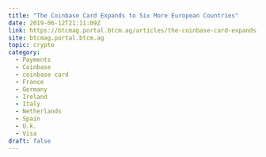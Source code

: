 ```yaml
---
title: "The Coinbase Card Expands to Six More European Countries"
date: 2019-06-12T21:11:09Z
link: https://btcmag.portal.btcm.ag/articles/the-coinbase-card-expands-to-six-more-european-countries/?utm_medium=RSS&utm_source=hune
site: btcmag.portal.btcm.ag
topic: crypto
category:
  - Payments
  - Coinbase
  - coinbase card
  - France
  - Germany
  - Ireland
  - Italy
  - Netherlands
  - Spain
  - U.k.
  - Visa
draft: false
---
```

